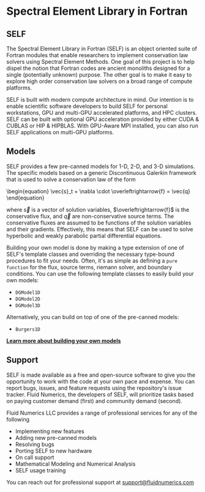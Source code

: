 # Spectral Element Library in Fortran

## SELF
The Spectral Element Library in Fortran (SELF) is an object oriented suite of Fortran modules that enable researchers to implement conservation law solvers using Spectral Element Methods. One goal of this project is to help dispel the notion that Fortran codes are ancient monoliths designed for a single (potentially unknown) purpose. The other goal is to make it easy to explore high order conservation law solvers on a broad range of compute platforms.

SELF is built with modern compute architecture in mind. Our intention is to enable scientific software developers to build SELF for personal workstations, GPU and multi-GPU accelerated platforms, and HPC clusters. SELF can be built with optional GPU acceleration provided by either CUDA & CUBLAS or HIP & HIPBLAS. With GPU-Aware MPI installed, you can also run SELF applications on multi-GPU platforms.


## Models
SELF provides a few pre-canned models for 1-D, 2-D, and 3-D simulations. The specific models based on a generic Discontinuous Galerkin framework that is used to solve a conservation law of the form

\begin{equation}
\vec{s}_t + \nabla \cdot \overleftrightarrow{f} = \vec{q}
\end{equation}

where $\vec{s}$ is a vector of solution variables, $\overleftrightarrow{f}$ is the conservative flux, and $\vec{q}$ are non-conservative source terms. The conservative fluxes are assumed to be functions of the solution variables and their gradients. Effectively, this means that SELF can be used to solve hyperbolic and weakly parabolic partial differential equations. 

Building your own model is done by making a type extension of one of SELF's template classes and overriding the necessary type-bound procedures to fit your needs. Often, it's as simple as defining a `pure function` for the flux, source terms, riemann solver, and boundary conditions. You can use the following template classes to easily build your own models:

* `DGModel1D`
* `DGModel2D`
* `DGModel3D`

Alternatively, you can build on top of one of the pre-canned models:

* `Burgers1D`


[**Learn more about building your own models**](./Tutorials/MakingYourOwnModel.md)


## Support

SELF is made available as a free and open-source software to give you the opportunity to work with the code at your own pace and expense. You can report bugs, issues, and feature requests using the repository's issue tracker. Fluid Numerics, the developers of SELF, will prioritize tasks based on paying customer demand (first) and community demand (second).

Fluid Numerics LLC provides a range of professional services for any of the following

* Implementing new features
* Adding new pre-canned models
* Resolving bugs
* Porting SELF to new hardware
* On call support
* Mathematical Modeling and Numerical Analysis
* SELF usage training

You can reach out for professional support at [support@fluidnumerics.com](mailto:support@fluidnumerics.com)
